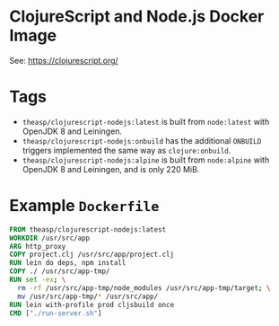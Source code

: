 # ClojureScript and Node.js Docker Image
See: https://clojurescript.org/

# Tags

- `theasp/clojurescript-nodejs:latest` is built from `node:latest` with OpenJDK 8 and Leiningen.
- `theasp/clojurescript-nodejs:onbuild` has the additional `ONBUILD` triggers implemented the same way as `clojure:onbuild`.
- `theasp/clojurescript-nodejs:alpine` is built from `node:alpine` with OpenJDK 8 and Leiningen, and is only 220 MiB.

# Example `Dockerfile`
```dockerfile
FROM theasp/clojurescript-nodejs:latest
WORKDIR /usr/src/app
ARG http_proxy
COPY project.clj /usr/src/app/project.clj
RUN lein do deps, npm install
COPY ./ /usr/src/app-tmp/
RUN set -ex; \
  rm -rf /usr/src/app-tmp/node_modules /usr/src/app-tmp/target; \
  mv /usr/src/app-tmp/* /usr/src/app/
RUN lein with-profile prod cljsbuild once
CMD ["./run-server.sh"]
```
